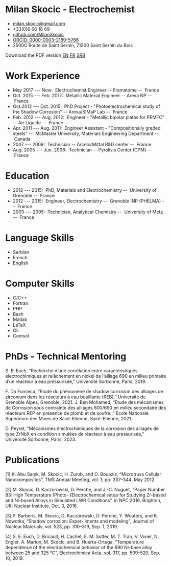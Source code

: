 # Milan Skocic - Electrochemist
	
* [milan.skocic\@gmail.com](mailto://milan.skocic@icloud.com)
* +33(0)6 66 18 69
* [github.com/MilanSkocic](https://www.github.com/MilanSkocic)
* [ORCID: 0000-0003-2189-5766](https://www.orcid.org/0000-0003-2189-5766)
* 2500C Route de Saint Sernin, 71200 Saint Sernin du Bois

Download the PDF version [EN](./cv-milan_skocic-en.pdf) [FR](./cv-milan_skocic-fr.pdf) [SRB](./cv-milan_skocic-sr.pdf)
	

Work Experience
===============

* May 2017 --- Now:  Electrochemist Engineer -- Framatome --  France
* Oct. 2015 --- Feb. 2017:  Metallic Material Engineer -- Areva NP --  France
* Oct.2012 --- Oct. 2015:  PhD Project - "Photoelectrochemical study of the Shadow Corrosion" -- Areva/SIMaP Lab --  France
* Feb. 2012 --- Aug. 2012:  Engineer - "Metallic bipolar plates for PEMFC" -- Air Liquide --  France
* Apr. 2011 --- Aug. 2011:  Engineer Assistant - "Compositionally graded steels" --  McMaster University, Materials Engineering Department --  Canada
* 2007 --- 2009:  Technician -- ArcelorMittal R&D center --  France
* Aug. 2005 --- Jun. 2006:  Technician -- Pyrolisis Center (CPM) --  France


Education 
==========

* 2012 --- 2015:  PhD, Materials and Electrochemistry --  University of Grenoble --  France
* 2012 --- 2015:  Engineer, Electrochemistry --  Grenoble INP (PHELMA) --  France
* 2003 --- 2005:  Technician, Analytical Chemistry --  University of Metz --  France



Language Skills
===============

* Serbian
* French
* English

Computer Skills
===============
* C/C++
* Fortran
* PHP
* Bash
* Matlab
* LaTeX
* Oli
* Comsol


PhDs - Technical Mentoring
===============================
S. El Euch, “Recherche d’une corrélation entre caractéristiques électrochimiques et relâchement en nickel de
l’alliage 690 en milieu primaire d’un réacteur à eau pressurisée,” Université Sorbonne, Paris, 2019.

F. Da Fonseca, “Etude du phénomène de shadow corrosion des alliages de zirconium dans les réacteurs à eau
bouillante (REB),” Université de Grenoble Alpes, Grenoble, 2021.
J. Ben Mohamed, “Etude des mécanismes de Corrosion sous contrainte des alliages 600/690 en milieu secondaire
des réacteurs REP en présence de plomb et de soufre.,” Ecole Nationale Supérieure des Mines de Saint-Etienne,
Saint-Etienne, 2021.

D. Peyret, “Mécanismes électrochimiques de la corrosion des alliages de type ZrNbX en condition simulées de
réacteur à eau pressurisée,” Université Sorbonne, Paris, 2023.

Publications
================
[1] K. Abu Samk, M. Skocic, H. Zurob, and O. Bouaziz, “Microtruss Cellular Nanocomposites”, TMS Annual
Meeting, vol. 1, pp. 337–344, May 2012.

[2] M. Skocic, D. Kaczorowski, D. Perche, and J.-C. Nuguet, “Paper Number 83: High Temperature (Photo-
)Electrochemical setup for Studying Zr-based and Ni-based Alloys in Simulated LWR Conditions”, in NPC
2016, Brighton, UK: Nuclear Institute, Oct. 3, 2016.

[3] P. Barberis, M. Skocic, D. Kaczorowski, D. Perche, Y. Wouters, and K. Nowotka, “Shadow corrosion: Exper-
iments and modeling”, Journal of Nuclear Materials, vol. 523, pp. 310–319, Sep. 1, 2019.

[4] S. E. Euch, D. Bricault, H. Cachet, E. M. Sutter, M. T. Tran, V. Vivier, N. Engler, A. Marion, M. Skocic,
and B. Huerta-Ortega, “Temperature dependence of the electrochemical behavior of the 690 Ni-base alloy
between 25 and 325 °C”, Electrochimica Acta, vol. 317, pp. 509–520, Sep. 10, 2019.